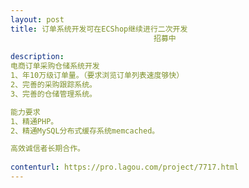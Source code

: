 ```yaml
---                
layout: post       
title: 订单系统开发可在ECShop继续进行二次开发
                                招募中
           
description: 
电商订单采购仓储系统开发 
1、年10万级订单量。（要求浏览订单列表速度够快）
2、完善的采购跟踪系统。
3、完善的仓储管理系统。

能力要求
1、精通PHP。
2、精通MySQL分布式缓存系统memcached。

高效诚信者长期合作。
     
contenturl: https://pro.lagou.com/project/7717.html      
---                 
```

